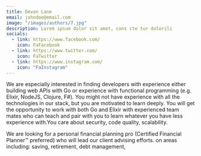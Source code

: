 ```yaml
---
title: Devon Lane
email: johndoe@email.com
image: "/images/authors/7.jpg"
description: Lorem ipsum dolor sit amet, cons cte tur dolorili
socials:
  - link: https://www.facebook.com/
    icon: FaFacebook
  - link: https://www.twitter.com/
    icon: FaTwitter
  - link: https://www.instagram.com/
    icon: "FaInstagram"
---
```


We are especially interested in finding developers with experience either building web APIs with Go or experience with functional programming (e.g. Elixir, NodeJS, Clojure, F#). You might not have experience with all the technologies in our stack, but you are motivated to learn deeply. You will get the opportunity to work with both Go and Elixir with experienced team mates who can teach and pair with you to learn whatever you have less experience with.You care about security, code quality, scalability.

We are looking for a personal financial planning pro (Certified Financial Planner™ preferred) who will lead our client advising efforts. on areas including: saving, retirement, debt management,

